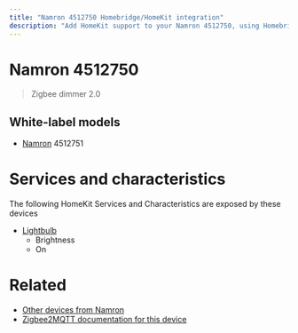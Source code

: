 ```yaml
---
title: "Namron 4512750 Homebridge/HomeKit integration"
description: "Add HomeKit support to your Namron 4512750, using Homebridge, Zigbee2MQTT and homebridge-z2m."
---
```

<!---
This file has been GENERATED using src/docgen/docgen.ts
DO NOT EDIT THIS FILE MANUALLY!
-->
# Namron 4512750
> Zigbee dimmer 2.0


## White-label models
* [Namron](../index.md#namron) 4512751

# Services and characteristics
The following HomeKit Services and Characteristics are exposed by
these devices

* [Lightbulb](../../light.md)
  * Brightness
  * On


# Related
* [Other devices from Namron](../index.md#namron)
* [Zigbee2MQTT documentation for this device](https://www.zigbee2mqtt.io/devices/4512750.html)